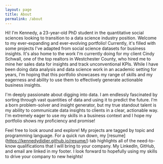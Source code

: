 ```yaml
---
layout: page
title: About
permalink: /about
---
```


Hi! I'm Kennedy, a 23-year-old PhD student in the quantitative social sciences looking to transition to a data science industry position. Welcome to my ever-expanding and ever-evolving portfolio! Currently, it's filled with some projects I've adapted from social science datasets for business insights. It's also home to the work I'm currently doing for my client Cindy Schwall, one of the top realtors in Westchester County, who hired me to mine her sales data for insights and track unconventional KPIs. While I have been doing data analysis and data science work in an academic setting for years, I'm hoping that this portfolio showcases my range of skills and my eagerness and ability to use them to effectively generate actionable business insights.  
  
  
I'm deeply passionate about digging into data. I am endlessly fascinated by sorting through vast quantities of data and using it to predict the future. I'm a born problem-solver and insight generator, but my true standout talent is my ability to communicate data insights to clients in a clear, actionable way. I'm extremely eager to use my skills in a business context and I hope my portfolio shows my proficiency and promise!  
  
   
Feel free to look around and explore! My projects are tagged by topic and programming language. For a quick run down, my [resume] (https://kennedydidier.github.io/resume/) tab highlights all of the need-to-know qualifications that I will bring to your company. My LinkedIn, GitHub, and email are linked in my footer. I look forward to hopefully using my skills to drive your company to new heights!
